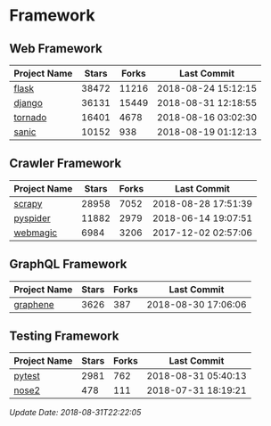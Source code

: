 # Framework

## Web Framework

| Project Name | Stars | Forks | Last Commit |
| ------------ | ----- | ----- | ----------- |
| [flask](https://github.com/pallets/flask) | 38472 | 11216 | 2018-08-24 15:12:15 |
| [django](https://github.com/django/django) | 36131 | 15449 | 2018-08-31 12:18:55 |
| [tornado](https://github.com/tornadoweb/tornado) | 16401 | 4678 | 2018-08-16 03:02:30 |
| [sanic](https://github.com/channelcat/sanic) | 10152 | 938 | 2018-08-19 01:12:13 |

## Crawler Framework

| Project Name | Stars | Forks | Last Commit |
| ------------ | ----- | ----- | ----------- |
| [scrapy](https://github.com/scrapy/scrapy) | 28958 | 7052 | 2018-08-28 17:51:39 |
| [pyspider](https://github.com/binux/pyspider) | 11882 | 2979 | 2018-06-14 19:07:51 |
| [webmagic](https://github.com/code4craft/webmagic) | 6984 | 3206 | 2017-12-02 02:57:06 |

## GraphQL Framework

| Project Name | Stars | Forks | Last Commit |
| ------------ | ----- | ----- | ----------- |
| [graphene](https://github.com/graphql-python/graphene) | 3626 | 387 | 2018-08-30 17:06:06 |

## Testing Framework

| Project Name | Stars | Forks | Last Commit |
| ------------ | ----- | ----- | ----------- |
| [pytest](https://github.com/pytest-dev/pytest) | 2981 | 762 | 2018-08-31 05:40:13 |
| [nose2](https://github.com/nose-devs/nose2) | 478 | 111 | 2018-07-31 18:19:21 |

*Update Date: 2018-08-31T22:22:05*